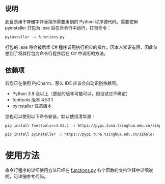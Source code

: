 ﻿## 说明

此目录用于存储字体替换所需要用到的 Python 程序源代码。需要使用 pyinstaller 打包为 .exe 后在命令行中运行，打包命令：

```bash
pyinstaller -w functions.py
```

打包的 .exe 将会被后续 C# 程序调用执行相应的操作。因本人知识有限，因此仅想到了将其打包为命令行程序后在 C# 中调用的方法。

## 依赖项

若您正在使用 PyCharm，那么 IDE 应该会自动识别依赖项。

- Python 3.9 及以上（更低的版本可能可以，但没试过不确定）
- fonttools 版本 4.53.1
- pyinstaller 任意版本

您也可以使用以下命令安装，默认使用清华源：

```bash
pip install fonttools==4.53.1 -i https://pypi.tuna.tsinghua.edu.cn/simple/
```
```bash
pip install pyinstaller -i https://pypi.tuna.tsinghua.edu.cn/simple/
```

# 使用方法

命令行程序的详细使用方法已经在 [functions.py](functions.py) 各个函数的文档注释中详细说明，可详细参考代码。
